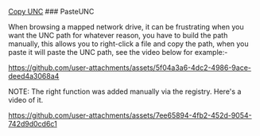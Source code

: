 [Copy UNC](https://github.com/user-attachments/assets/4802ae53-df85-434c-9c44-787344a5248c) ### PasteUNC

When browsing a mapped network drive, it can be frustrating when you want the UNC path for whatever reason, you have to build the path manually, this allows
you to right-click a file and copy the path, when you paste it will paste the UNC path, see the video below for example:-

https://github.com/user-attachments/assets/5f04a3a6-4dc2-4986-9ace-deed4a3068a4

NOTE: The right function was added manually via the registry.  Here's a video of it.

https://github.com/user-attachments/assets/7ee65894-4fb2-452d-9054-742d9d0cd6c1

